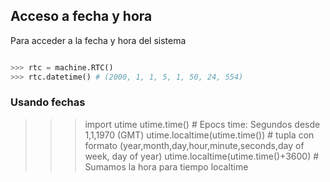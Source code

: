 ## Acceso a fecha y hora

Para acceder a la fecha y hora del sistema

```python

>>> rtc = machine.RTC()
>>> rtc.datetime() # (2000, 1, 1, 5, 1, 50, 24, 554) 
```

### Usando fechas

>>> import utime
>>> utime.time() # Epocs time: Segundos desde 1,1,1970 (GMT)
>>> utime.localtime(utime.time()) # tupla con formato (year,month,day,hour,minute,seconds,day of week, day of year)
>>> utime.localtime(utime.time()+3600) # Sumamos la hora para tiempo localtime

